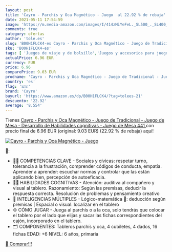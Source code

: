 ```yaml
---
layout: post
title: 'Cayro - Parchis y Oca Magnético - Juego  al 22.92 % de rebaja'
date: 2021-05-11 17:54:59
image: 'https://m.media-amazon.com/images/I/414zMiYeFeL._SL500_._SL400_.jpg'
comments: true
category: ofertas
author: 'tole.es'
slug: 'B00H1FLCK4-es Cayro - Parchis y Oca Magnético - Juego de Tradicional -...'
sku: 'B00H1FLCK4-es'
tags: [ 'Juegos de viaje y de bolsillo','Juegos y accesorios para juegos','Juguetes','Juguetes y juegos','cayro','de','juego','mesa', ]
actualPrice: 6.96 EUR
currency: EUR
price: 6.96
comparePrice: 9.03 EUR
prodname: 'Cayro - Parchis y Oca Magnético - Juego de Tradicional - Juego de Mesa - Desarrollo de Habilidades cognitivas - Juego de Mesa  441 '
country: 'es'
flag: '🇪🇸'
brand: 'Cayro'
buyurl: 'https://www.amazon.es/dp/B00H1FLCK4/?tag=tolees-21'
descuento: '22.92'
average: '8.554'
---
```


Tienes [Cayro - Parchis y Oca Magnético - Juego de Tradicional - Juego de Mesa - Desarrollo de Habilidades cognitivas - Juego de Mesa  441 ](https://www.amazon.es/dp/B00H1FLCK4/?tag=tolees-21) con precio final de  6.96 EUR (original: 9.03 EUR) (22.92 %  de rebaja) aqui!

[![Cayro - Parchis y Oca Magnético - Juego ](https://m.media-amazon.com/images/I/414zMiYeFeL._SL500_._SL400_.jpg)](https://www.amazon.es/dp/B00H1FLCK4/?tag=tolees-21)

🔎:

- 👨‍🏫 COMPETENCIAS CLAVE - Sociales y cívicas: respetar turno, tolerancia a la frustración, comprender códigos de conducta, empatía. Aprender a aprender: escuchar normas y controlar que las están aplicando bien, percepción de autoeficacia.
- 👩‍🏫 HABILIDADES COGNITIVAS - Atención: auditiva al compañero y visual al tablero. Razonamiento: Según las premisas, deducir la respuesta correcta. Resolución de problemas y pensamiento creativo
- 🧠 INTELIGENCIAS MÚLTIPLES - Lógico-matemática 🧮: deducción según premisas | Espacial o visual: localizar en el tablero
- ⚙️ CÓMO JUGAR - Juega al parchís o a la oca, solo tendrás que colocar el tablero por el lado que elijas y sacar las fichas correspondientes del cajón, incorporado en el tablero.
- 🗂️ COMPONENTES: Tableros parchís y oca, 4 cubiletes, 4 dados, 16 fichas EDAD: +6 NIVEL: 6 años, primaria

[🛒 Comprar!!!](https://www.amazon.es/dp/B00H1FLCK4/?tag=tolees-21)

